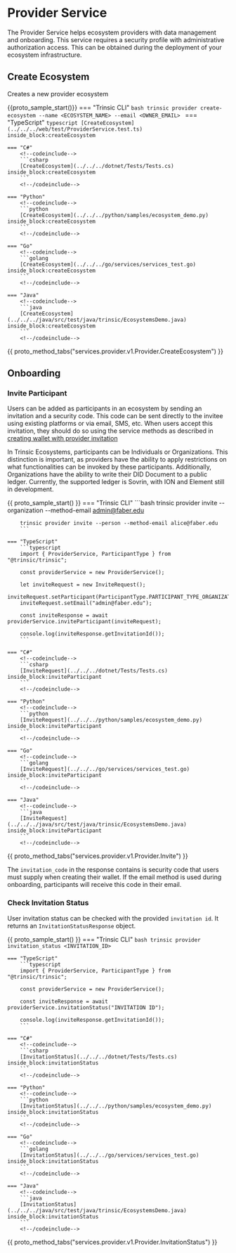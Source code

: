 # Provider Service

The Provider Service helps ecosystem providers with data management and onboarding. This service requires a security profile with administrative authorization access. This can be obtained during the deployment of your ecosystem infrastructure.

## Create Ecosystem

Creates a new provider ecosystem


{{proto_sample_start()}}
    === "Trinsic CLI"
        ```bash
        trinsic provider create-ecosystem --name <ECOSYSTEM_NAME> --email <OWNER_EMAIL>
        ```
    === "TypeScript"
        <!--codeinclude-->
        ```typescript
        [CreateEcosystem](../../../web/test/ProviderService.test.ts) inside_block:createEcosystem
        ```
        <!--/codeinclude-->

    === "C#"
        <!--codeinclude-->
        ```csharp
        [CreateEcosystem](../../../dotnet/Tests/Tests.cs) inside_block:createEcosystem
        ```
        <!--/codeinclude-->

    === "Python"
        <!--codeinclude-->
        ```python
        [CreateEcosystem](../../../python/samples/ecosystem_demo.py) inside_block:createEcosystem
        ```
        <!--/codeinclude-->

    === "Go"
        <!--codeinclude-->
        ```golang
        [CreateEcosystem](../../../go/services/services_test.go) inside_block:createEcosystem
        ```
        <!--/codeinclude-->

    === "Java"
        <!--codeinclude-->
        ```java
        [CreateEcosystem](../../../java/src/test/java/trinsic/EcosystemsDemo.java) inside_block:createEcosystem
        ```
        <!--/codeinclude-->

{{ proto_method_tabs("services.provider.v1.Provider.CreateEcosystem") }}

<!-- 
// This call is not yet implemented
## List Ecosystems

Lists all available ecosystem for the current authentication context.

When using one of the SDKs, you must supply an [List Ecosystem Request](../proto/index.md#listecosystemrequest) object. This object follows the model below:

{{ proto_message('services.provider.v1.ListEcosystemRequest') }}

The response model is of type [List Ecosystem Response](../proto/index.md#listecosystemresponse):

{{ proto_message('services.provider.v1.ListEcosystemResponse') }} 
-->

## Onboarding

### Invite Participant

Users can be added as participants in an ecosystem by sending an invitation and a security code. This code can be sent directly to the invitee using existing platforms or via email, SMS, etc.
When users accept this invitation, they should do so using the service methods as described in [creating wallet with provider invitation](/reference/services/wallet-service/#create-wallet-with-provider-invitation)

In Trinsic Ecosystems, participants can be Individuals or Organizations. This distinction is important, as providers have the ability to apply restrictions on what functionalities can be invoked by these participants. Additionally, Organizations have the ability to write their DID Document to a public ledger. Currently, the supported ledger is Sovrin, with ION and Element still in development.

{{ proto_sample_start() }}
    === "Trinsic CLI"
        ```bash
        trinsic provider invite --organization --method-email admin@faber.edu

        trinsic provider invite --person --method-email alice@faber.edu
        ```

    === "TypeScript"
        ```typescript
        import { ProviderService, ParticipantType } from "@trinsic/trinsic";

        const providerService = new ProviderService();

        let inviteRequest = new InviteRequest();
        inviteRequest.setParticipant(ParticipantType.PARTICIPANT_TYPE_ORGANIZATION);
        inviteRequest.setEmail("admin@faber.edu");

        const inviteResponse = await providerService.inviteParticipant(inviteRequest);

        console.log(inviteResponse.getInvitationId());
        ```

    === "C#"
        <!--codeinclude-->
        ```csharp
        [InviteRequest](../../../dotnet/Tests/Tests.cs) inside_block:inviteParticipant
        ```
        <!--/codeinclude-->

    === "Python"
        <!--codeinclude-->
        ```python
        [InviteRequest](../../../python/samples/ecosystem_demo.py) inside_block:inviteParticipant
        ```
        <!--/codeinclude-->

    === "Go"
        <!--codeinclude-->
        ```golang
        [InviteRequest](../../../go/services/services_test.go) inside_block:inviteParticipant
        ```
        <!--/codeinclude-->

    === "Java"
        <!--codeinclude-->
        ```java
        [InviteRequest](../../../java/src/test/java/trinsic/EcosystemsDemo.java) inside_block:inviteParticipant
        ```
        <!--/codeinclude-->

{{ proto_method_tabs("services.provider.v1.Provider.Invite") }}

The `invitation_code` in the response contains is security code that users must supply when creating their wallet. If the email method is used during onboarding, participants will receive this code in their email.

### Check Invitation Status

User invitation status can be checked with the provided `invitation id`. It returns an `InvitationStatusResponse` object.

{{ proto_sample_start() }}
    === "Trinsic CLI"
        ```bash
        trinsic provider invitation_status <INVITATION_ID>
        ```

    === "TypeScript"
        ```typescript
        import { ProviderService, ParticipantType } from "@trinsic/trinsic";

        const providerService = new ProviderService();

        const inviteResponse = await providerService.invitationStatus("INVITATION ID");

        console.log(inviteResponse.getInvitationId());
        ```

    === "C#"
        <!--codeinclude-->
        ```csharp
        [InvitationStatus](../../../dotnet/Tests/Tests.cs) inside_block:invitationStatus
        ```
        <!--/codeinclude-->

    === "Python"
        <!--codeinclude-->
        ```python
        [InvitationStatus](../../../python/samples/ecosystem_demo.py) inside_block:invitationStatus
        ```
        <!--/codeinclude-->

    === "Go"
        <!--codeinclude-->
        ```golang
        [InvitationStatus](../../../go/services/services_test.go) inside_block:invitationStatus
        ```
        <!--/codeinclude-->

    === "Java"
        <!--codeinclude-->
        ```java
        [InvitationStatus](../../../java/src/test/java/trinsic/EcosystemsDemo.java) inside_block:invitationStatus
        ```
        <!--/codeinclude-->

{{ proto_method_tabs("services.provider.v1.Provider.InvitationStatus") }}